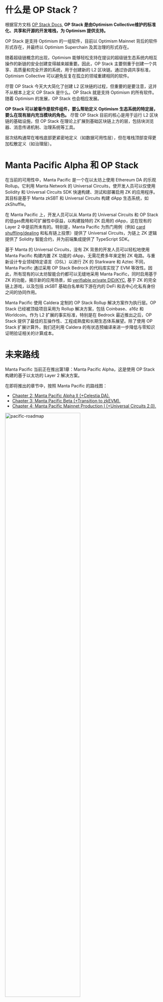# 什么是 OP Stack？

根据官方文档  [OP Stack Docs](https://stack.optimism.io/#the-op-stack-powers-optimism), **OP Stack 是由Optimism Collective维护的标准化、共享和开源的开发堆栈，为 Optimism 提供支持。**

OP Stack 是支持 Optimism 的一组软件，目前以 Optimism Mainnet 背后的软件形式存在，并最终以 Optimism Superchain 及其治理的形式存在。

随着超级链概念的出现，Optimism 能够轻松支持在提议的超级链生态系统内相互操作的新链的安全创建变得越来越重要。因此，OP Stack 主要侧重于创建一个共享、高质量和完全开源的系统，用于创建新的 L2 区块链。通过协调共享标准，Optimism Collective 可以避免反复在孤立的领域重建相同的软件。

尽管 OP Stack 今天大大简化了创建 L2 区块链的过程，但重要的是要注意，这并不从根本上定义 OP Stack 是什么。OP Stack 就是支持 Optimism 的所有软件。随着 Optimism 的发展，OP Stack 也会相应发展。

**OP Stack 可以被看作是软件组件，要么帮助定义 Optimism 生态系统的特定层，要么在现有层内充当模块的角色。** 尽管 OP Stack 目前的核心是用于运行 L2 区块链的基础设施，但 OP Stack 在理论上扩展到基础区块链上方的层，包括块浏览器、消息传递机制、治理系统等工具。

层次结构通常在堆栈底部更紧密地定义（如数据可用性层），但在堆栈顶部变得更加松散定义（如治理层）。

# Manta Pacific Alpha 和 OP Stack

在当前的可用性中，Manta Pacific 是一个在以太坊上使用 Ethereum DA 的乐观 Rollup。它利用 Manta Network 的 Universal Circuits，使开发人员可以仅使用 Solidity 和 Universal Circuits SDK 快速构建、测试和部署启用 ZK 的应用程序。其目标是基于 Manta zkSBT 和 Universal Circuits 构建 dApp 生态系统，如 zkShuffle。

在 Manta Pacific 上，开发人员可以从 Manta 的 Universal Circuits 和 OP Stack 的低gas费用和可扩展性中获益，以构建独特的 ZK 启用的 dApp，这在现有的 Layer 2 中是前所未有的。特别是，Manta Pacific 为热门用例（例如 [card shuffling/dealing](https://github.com/Manta-Network/zkShuffle) 和私有链上投票）提供了 Universal Circuits，为链上 ZK 逻辑提供了 Solidity 智能合约，并为前端集成提供了 TypeScript SDK。

基于 Manta 的 Universal Circuits，没有 ZK 背景的开发人员可以轻松地使用 Manta Pacific 构建内置 ZK 功能的 dApp，无需花费多年来定制 ZK 电路。与重新设计专业领域特定语言（DSL）以进行 ZK 的 Starkware 和 Aztec 不同，Manta Pacific 通过采用 OP Stack Bedrock 的代码库实现了 EVM 等效性。因此，所有现有的以太坊智能合约都可以无缝地采用 Manta Pacific，同时启用基于 ZK 的功能，揭示新的应用场景，如 [verifiable private DID/KYC](https://www.binance.com/en/feed/post/458948), 基于 ZK 的完全链上游戏，以及包括 zkSBT 基础白名单和下游在内的 DeFi 和去中心化私有身份之间的协同作用。

Manta Pacific 使用 Caldera 定制的 OP Stack Rollup 解决方案作为执行层。OP Stack 已经被顶级项目采用为 Rollup 解决方案，包括 Coinbase、a16z 和 Worldcoin。作为 L2 扩展的事实标准，特别是在 Bedrock 最近推出之后，OP Stack 提供了最佳的互操作性、工程成熟度和长期生态体系展望。除了使用 OP Stack 扩展计算外，我们还利用 Caldera 的有状态预编译来进一步降低与零知识证明验证相关的计算成本。

# 未来路线

Manta Pacific 当前正在推出第1章：Manta Pacific Alpha，这是使用 OP Stack 构建的基于以太坊的 Layer 2 解决方案。

在即将推出的章节中，按照 Manta Pacific 的路线图：
- [Chapter 2: Manta Pacific Alpha II (+Celestia DA).](/docs/concepts/Celestia)
- [Chapter 3: Manta Pacific Beta (+Transition to zkEVM).](/docs/concepts/ZKEVM)
- [Chapter 4: Manta Pacific Mainnet Production I (+Universal Circuits 2.0).](/docs/zkShuffle/Overview)

<div style={{textAlign: 'center',marginBottom: '24px'}}>
    <img alt="pacific-roadmap" src="/img/guides/pacific-roadmap.png" width="70%"/>
</div>